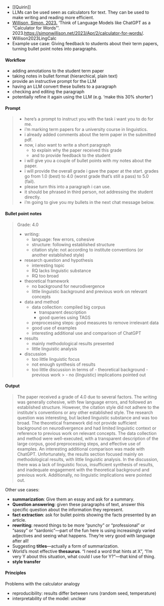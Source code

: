 - [[Quirin]]
- LLMs can be used seen as calculators for text. They can be used to make writing and reading more efficient.
- [Willison, Simon. 2023.]([[Willison2023LingCalc]])  ‘Think of Language Models like ChatGPT as a “Calculator for Words”’. 2023.https://simonwillison.net/2023/Apr/2/calculator-for-words/.
- Willison2023LingCalc
- Example use case: Giving feedback to students about their term papers, turning bullet point notes into paragraphs.
#### Workflow
- adding annotations to the student term paper
- taking notes in bullet format (hierarchical, plain text)
- provide an instructive prompt for the LLM
- having an LLM convert these bullets to a paragraph
- checking and editing the paragraph
- potentially refine it again using the LLM (e.g. ‘make this 30% shorter’)
#### Prompt

> - here’s a prompt to instruct you with the task i want you to do for me.
> - i’m marking term papers for a university course in linguistics.
> - i already added comments about the term paper in the submitted pdf.
> - now, i also want to write a short paragraph
> 	- to explain why the paper received this grade
> 	- and to provide feedback to the student
> - i will give you a couple of bullet points with my notes about the paper.
> - i will provide the overall grade i gave the paper at the start. grades go from 1.0 (best) to 4.0 (worst grade that’s still a pass) to 5.0 (fail).
> - please turn this into a paragraph i can use.
> - it should be phrased in third person, not addressing the student directly.
> - i’m going to give you my bullets in the next chat message below.
#### Bullet point notes

> Grade: 4.0
> 
> - writing: 
> 	- language: few errors, cohesive
> 	- structure: following established structure
> 	- citation style: not according to institute conventions (or another established style)
> - research question and hypothesis
> 	- interesting topic
> 	- RQ lacks linguistic substance
> 	- RQ too broad
> - theoretical framework
> 	- no background for neurodivergence
> 	- little linguistic background and previous work on relevant concepts
> - data and method
> 	- data collection: compiled big corpus
> 		- transparent description
> 		- good queries using TAGS
> 	- preprocessing steps: good measures to remove irrelevant data
> 	- good use of examples
> 	- interesting additional use and comparison of ChatGPT
> - results
> 	- mainly methodological results presented
> 	- little linguistic analysis
> - discussion
> 	- too little linguistic focus
> 	- not enough synthesis of results
> 	- too little discussion in terms of
	- theoretical background
	- previous work
	  > 	- no (linguistic) implications pointed out
#### Output

> The paper received a grade of 4.0 due to several factors. The writing was generally cohesive, with few language errors, and followed an established structure. However, the citation style did not adhere to the institute's conventions or any other established style. The research question was interesting, but lacked linguistic substance and was too broad. The theoretical framework did not provide sufficient background on neurodivergence and had limited linguistic context or reference to previous work on relevant concepts. The data collection and method were well-executed, with a transparent description of the large corpus, good preprocessing steps, and effective use of examples. An interesting additional comparison was made with ChatGPT. Unfortunately, the results section focused mainly on methodological results, with little linguistic analysis. In the discussion, there was a lack of linguistic focus, insufficient synthesis of results, and inadequate engagement with the theoretical background and previous work. Additionally, no linguistic implications were pointed out.


Other use cases:
- **summarization**: Give them an essay and ask for a summary.
- **Question answering**: given these paragraphs of text, answer this specific question about the information they represent.
- **fact extraction**: ask for bullet points showing the facts presented by an article.
- **rewriting**: reword things to be more “punchy” or “professional” or “sassy” or “sardonic”—part of the fun here is using increasingly varied adjectives and seeing what happens. They’re very good with language after all!
- Suggesting **titles**—actually a form of summarization.
- World’s most effective **thesaurus**. “I need a word that hints at X”, “I’m very Y about this situation, what could I use for Y?”—that kind of thing.
- **style transfer**
#### Principles

Problems with the calculator analogy
- reproducibility: results differ between runs (random seed, temperature)
- interpretability of the model: unclear